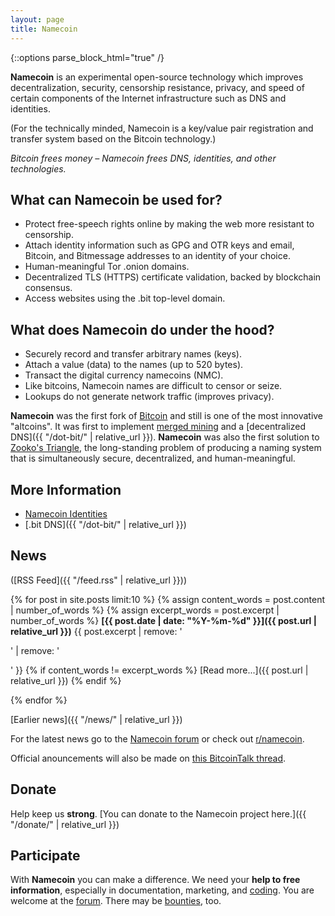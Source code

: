 ```yaml
---
layout: page
title: Namecoin
---
```


{::options parse_block_html="true" /}

**Namecoin** is an experimental open-source technology which improves decentralization, security, censorship resistance, privacy, and speed of certain components of the Internet infrastructure such as DNS and identities.

(For the technically minded, Namecoin is a key/value pair registration and transfer system based on the Bitcoin technology.)

*Bitcoin frees money – Namecoin frees DNS, identities, and other technologies.*

<div class="row">

<div class="col-md-6">

## What can Namecoin be used for?

* Protect free-speech rights online by making the web more resistant to censorship.
* Attach identity information such as GPG and OTR keys and email, Bitcoin, and Bitmessage addresses to an identity of your choice.
* Human-meaningful Tor .onion domains.
* Decentralized TLS (HTTPS) certificate validation, backed by blockchain consensus.
* Access websites using the .bit top-level domain.

</div>

<div class="col-md-6">

What does Namecoin do under the hood?
-------------------------------------

* Securely record and transfer arbitrary names (keys).
* Attach a value (data) to the names (up to 520 bytes).
* Transact the digital currency namecoins (NMC).
* Like bitcoins, Namecoin names are difficult to censor or seize.
* Lookups do not generate network traffic (improves privacy).

**Namecoin** was the first fork of [Bitcoin](https://bitcoin.org) and still is one of the most innovative "altcoins".  It was first to implement [merged mining](https://bitcoin.stackexchange.com/questions/273/how-does-merged-mining-work) and a [decentralized DNS]({{ "/dot-bit/" | relative_url }}).  **Namecoin** was also the first solution to [Zooko's Triangle](https://en.wikipedia.org/wiki/Zooko%27s_triangle), the long-standing problem of producing a naming system that is simultaneously secure, decentralized, and human-meaningful.

</div>
</div>

## More Information

* [Namecoin Identities](https://nameid.org)
* [.bit DNS]({{ "/dot-bit/" | relative_url }})

## News

([RSS Feed]({{ "/feed.rss" | relative_url }}))

{% for post in site.posts limit:10 %}
{% assign content_words = post.content | number_of_words %}
{% assign excerpt_words = post.excerpt | number_of_words %}
**[{{ post.date | date: "%Y-%m-%d" }}]({{ post.url | relative_url }})** {{ post.excerpt | remove: '<p>' | remove: '</p>' }}  {% if content_words != excerpt_words %} [Read more...]({{ post.url | relative_url }}) {% endif %}

{% endfor %}

[Earlier news]({{ "/news/" | relative_url }})

For the latest news go to the [Namecoin forum](https://forum.namecoin.org/) or check out [r/namecoin](https://www.reddit.com/r/namecoin).

Official anouncements will also be made on [this BitcoinTalk thread](https://bitcointalk.org/index.php?topic=236340.0).

## Donate
Help keep us **strong**.  [You can donate to the Namecoin project here.]({{ "/donate/" | relative_url }})

## Participate
With **Namecoin** you can make a difference.  We need your **help to free information**, especially in documentation, marketing, and [coding](https://github.com/namecoin/).  You are welcome at the [forum](https://forum.namecoin.org/).  There may be [bounties](https://forum.namecoin.org/viewforum.php?f=18), too.
